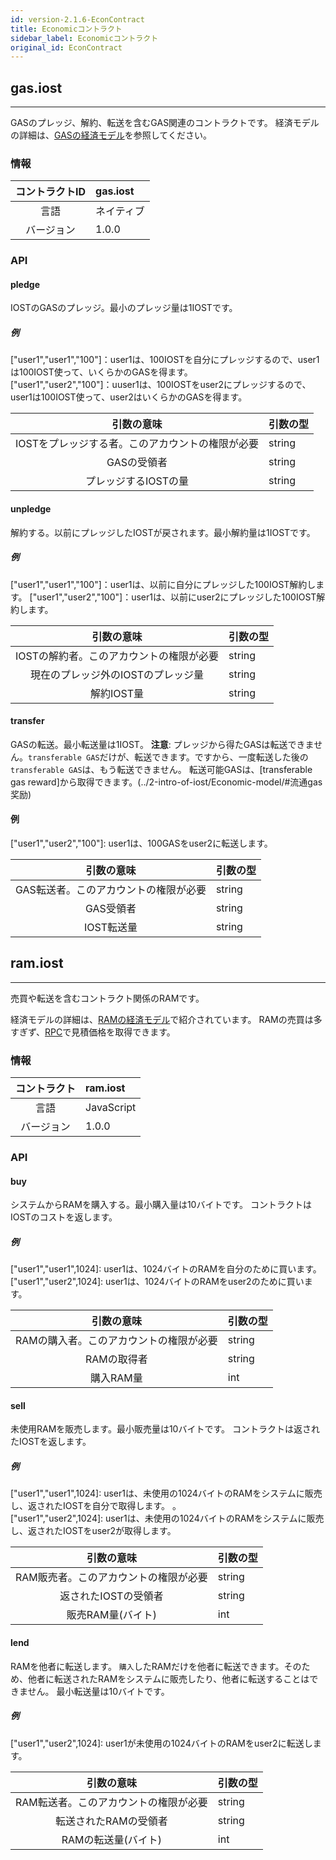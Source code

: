 ```yaml
---
id: version-2.1.6-EconContract
title: Economicコントラクト
sidebar_label: Economicコントラクト
original_id: EconContract
---
```


## gas.iost
---

GASのプレッジ、解約、転送を含むGAS関連のコントラクトです。
経済モデルの詳細は、[GASの経済モデル](../2-intro-of-iost/Economic-model/#gas奖励)を参照してください。

### 情報
| コントラクトID | gas.iost |
| :----: | :------ |
| 言語 | ネイティブ |
| バージョン | 1.0.0 |

### API

#### pledge
IOSTのGASのプレッジ。最小のプレッジ量は1IOSTです。      
##### 例
\["user1","user1","100"\]：user1は、100IOSTを自分にプレッジするので、user1は100IOST使って、いくらかのGASを得ます。   
\["user1","user2","100"\]：uuser1は、100IOSTをuser2にプレッジするので、user1は100IOST使って、user2はいくらかのGASを得ます。

| 引数の意味 | 引数の型 |
| :----: | :------ |
| IOSTをプレッジする者。このアカウントの権限が必要 | string |
| GASの受領者 | string |
| プレッジするIOSTの量 | string |

#### unpledge
解約する。以前にプレッジしたIOSTが戻されます。最小解約量は1IOSTです。
##### 例
\["user1","user1","100"\]：user1は、以前に自分にプレッジした100IOST解約します。
\["user1","user2","100"\]：user1は、以前にuser2にプレッジした100IOST解約します。

| 引数の意味 | 引数の型 |
| :----: | :------ |
| IOSTの解約者。このアカウントの権限が必要 | string |
| 現在のプレッジ外のIOSTのプレッジ量 | string |
| 解約IOST量 | string | 


#### transfer
GASの転送。最小転送量は1IOST。
__注意__: プレッジから得たGASは転送できません。`transferable GAS`だけが、転送できます。ですから、一度転送した後の`transferable GAS`は、もう転送できません。
転送可能GASは、[transferable gas reward]から取得できます。(../2-intro-of-iost/Economic-model/#流通gas奖励)

#### 例
\["user1","user2","100"\]: user1は、100GASをuser2に転送します。
 

| 引数の意味 | 引数の型 |
| :----: | :------ |
| GAS転送者。このアカウントの権限が必要 | string |
| GAS受領者| string |
| IOST転送量 | string |

## ram.iost
---
売買や転送を含むコントラクト関係のRAMです。
   
経済モデルの詳細は、[RAMの経済モデル](../2-intro-of-iost/Economic-model/#资源)で紹介されています。
RAMの売買は多すぎず、[RPC](../6-reference/API/#getraminfo)で見積価格を取得できます。

### 情報
| コントラクト | ram.iost |
| :----: | :------ |
| 言語 | JavaScript |
| バージョン | 1.0.0 |

### API

#### buy

システムからRAMを購入する。最小購入量は10バイトです。
コントラクトはIOSTのコストを返します。
##### 例
\["user1","user1",1024\]:  user1は、1024バイトのRAMを自分のために買います。   
\["user1","user2",1024\]:  user1は、1024バイトのRAMをuser2のために買います。   

| 引数の意味 | 引数の型 |
| :----: | :------ |
| RAMの購入者。このアカウントの権限が必要 | string |
| RAMの取得者| string |
| 購入RAM量 | int |

#### sell
未使用RAMを販売します。最小販売量は10バイトです。
コントラクトは返されたIOSTを返します。
##### 例
\["user1","user1",1024\]:  user1は、未使用の1024バイトのRAMをシステムに販売し、返されたIOSTを自分で取得します。
。  
\["user1","user2",1024\]:  user1は、未使用の1024バイトのRAMをシステムに販売し、返されたIOSTをuser2が取得します。

| 引数の意味 | 引数の型 |
| :----: | :------ |
| RAM販売者。このアカウントの権限が必要 | string |
| 返されたIOSTの受領者 | string |
| 販売RAM量(バイト) | int |

#### lend
RAMを他者に転送します。
`購入`したRAMだけを他者に転送できます。そのため、他者に転送されたRAMをシステムに販売したり、他者に転送することはできません。
最小転送量は10バイトです。

##### 例
\["user1","user2",1024\]: user1が未使用の1024バイトのRAMをuser2に転送します。

| 引数の意味 | 引数の型 |
| :----: | :------ |
| RAM転送者。このアカウントの権限が必要 | string |
| 転送されたRAMの受領者| string |
| RAMの転送量(バイト) | int |


